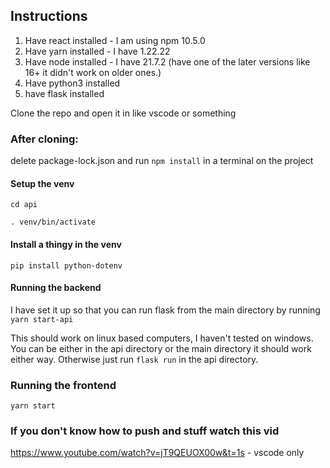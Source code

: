 ## Instructions

1. Have react installed - I am using npm 10.5.0
2. Have yarn installed - I have 1.22.22
3. Have node installed - I have 21.7.2 (have one of the later versions like 16+ it didn't work on older ones.)
4. Have python3 installed
5. have flask installed

Clone the repo and open it in like vscode or something

### After cloning:

delete package-lock.json and run `npm install` in a terminal on the project

#### Setup the venv

`cd api`

`. venv/bin/activate`

#### Install a thingy in the venv
`pip install python-dotenv`

#### Running the backend
I have set it up so that you can run flask from the main directory by running `yarn start-api`

This should work on linux based computers, I haven't tested on windows. You can be either in the api directory or the main directory it should work either way. Otherwise just run `flask run` in the api directory.

### Running the frontend
`yarn start`

### If you don't know how to push and stuff watch this vid
https://www.youtube.com/watch?v=jT9QEUOX00w&t=1s - vscode only